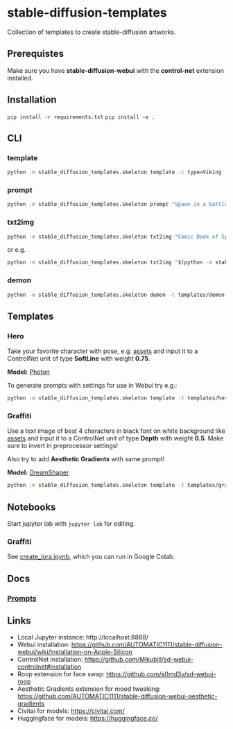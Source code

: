# stable-diffusion-templates

Collection of templates to create stable-diffusion artworks.

## Prerequistes

Make sure you have **stable-diffusion-webui** with the **control-net** extension installed.

## Installation

`pip install -r requirements.txt`
`pip install -e .`

## CLI

### template

```bash
python -m stable_diffusion_templates.skeleton template -c type=Viking  -d data/hero.yaml "$(cat templates/hero.j2)"
```

### prompt

```bash
python -m stable_diffusion_templates.skeleton prompt "Spawn in a battle" --time "ancient" --type "Comic Book" --background_color "#000000" --art_style "Concept art" --realism "Photorealistic" --rendering_engine "Octane render" --lightning_style "Cinematic" --camera_position "Ultra-Wide-Angle Shot" --resolution "8k" 
```

### txt2img

```bash
python -m stable_diffusion_templates.skeleton txt2img "Comic Book of Spawn in a battle, Concept art, Photorealistic, Octane render, Cinematic, Ultra-Wide-Angle Shot, 8k" --output $HOME/Desktop/ --name spawn
```

or e.g.

```bash
python -m stable_diffusion_templates.skeleton txt2img "$(python -m stable_diffusion_templates.skeleton prompt "Spawn in a battle" --time "ancient" --type "Comic Book" --background_color "#000000" --art_style "Concept art" --realism "Photorealistic" --rendering_engine "Octane render" --lightning_style "Cinematic" --camera_position "Ultra-Wide-Angle Shot" --resolution "8k")" --output $HOME/Desktop/ --name spawn
```

### demon

```bash
python -m stable_diffusion_templates.skeleton demon -t templates/demon.j2 -d data/demon.yaml -i examples/demon/the_demon_pt1.txt -o out/ -n "The Demon, Part 1" -p IV
```

## Templates

### Hero

Take your favorite character with pose, e.g. [assets](./assets/hero/valkyrie.png) and input it to a ControlNet unit of type **SoftLine** with weight **0.75**.

**Model:** [Photon](https://civitai.com/models/84728/photon)

To generate prompts with settings for use in Webui try e.g.:

```bash
python -m stable_diffusion_templates.skeleton template -t templates/hero.j2 -d data/hero.yaml
```

### Graffiti

Use a text image of best 4 characters in black font on white background like [assets](./assets/parisienne/pali.png) and input it to a ControlNet unit of type **Depth** with weight **0.5**.
Make sure to invert in preprocessor settings!

Also try to add **Aesthetic Gradients** with same prompt!

**Model:** [DreamShaper](https://civitai.com/models/4384/dreamshaper)

```bash
python -m stable_diffusion_templates.skeleton template -t templates/graffiti.j2 -d data/graffiti.yaml
```

## Notebooks

Start jupyter lab with `jupyter lab` for editing.

### Graffiti

See [create_lora.ipynb](./notebooks/graffiti/create_lora.ipynb), which you can run in Google Colab.

## Docs

### [Prompts](/docs/prompts.md)

## Links

- Local Jupyter instance: http://localhost:8888/
- Webui installation: https://github.com/AUTOMATIC1111/stable-diffusion-webui/wiki/Installation-on-Apple-Silicon
- ControlNet installation: https://github.com/Mikubill/sd-webui-controlnet#installation
- Roop extension for face swap: https://github.com/s0md3v/sd-webui-roop
- Aesthetic Gradients extension for mood tweaking: https://github.com/AUTOMATIC1111/stable-diffusion-webui-aesthetic-gradients
- Civitai for models: https://civitai.com/
- Huggingface for models: https://huggingface.co/